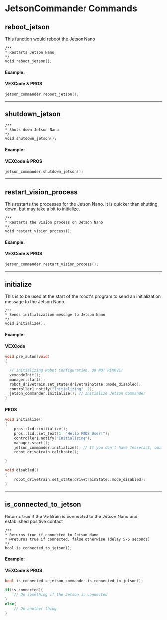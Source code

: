 # JetsonCommander Commands

## reboot_jetson

This function would reboot the Jetson Nano

```clike
/**
* Restarts Jetson Nano
*/
void reboot_jetson();
```

#### Example:

<!-- tabs:start -->

#### **VEXCode & PROS**

```cpp
jetson_commander.reboot_jetson();
```

<!-- tabs:end -->

---

## shutdown_jetson

```clike
/**
* Shuts down Jetson Nano
*/
void shutdown_jetson();
```

#### Example:

<!-- tabs:start -->

#### **VEXCode & PROS**

```cpp
jetson_commander.shutdown_jetson();
```

<!-- tabs:end -->

---

## restart_vision_process

This restarts the processes for the Jetson Nano. It is quicker than shutting down, but may take a bit to initialize.

```clike
/**
* Restarts the vision process on Jetson Nano
*/
void restart_vision_process();
```

#### Example:

<!-- tabs:start -->

#### **VEXCode & PROS**

```cpp
jetson_commander.restart_vision_process();
```

<!-- tabs:end -->

---

## initialize

This is to be used at the start of the robot's program to send an initialization message to the Jetson Nano.

```clike
/**
* Sends initialization message to Jetson Nano
*/
void initialize();
```


#### Example:

<!-- tabs:start -->

#### **VEXCode**

```cpp
void pre_auton(void)
{

  // Initializing Robot Configuration. DO NOT REMOVE!
  vexcodeInit();
  manager.start();
  robot_drivetrain.set_state(drivetrainState::mode_disabled);
  controller1.notify("Initializing", 2);
  jetson_commander.initialize(); // Initialize Jetson Commander
}
```

#### **PROS**

```cpp
void initialize()
{
    pros::lcd::initialize();
    pros::lcd::set_text(1, "Hello PROS User!");
    controller1.notify("Initializing");
    manager.start();
    jetson_commander.initialize(); // If you don't have Tesseract, omit this line
    robot_drivetrain.calibrate();

}

void disabled()
{
    robot_drivetrain.set_state(drivetrainState::mode_disabled);
}
```

<!-- tabs:end -->

---

## is_connected_to_jetson

Returns true if the V5 Brain is connected to the Jetson Nano and established positive contact

```clike
/**
* Returns true if connected to Jetson Nano
* @returns true if connected, false otherwise (delay 5-6 seconds)
*/
bool is_connected_to_jetson();
```

#### Example:

<!-- tabs:start -->

#### **VEXCode & PROS**

```cpp
bool is_connected = jetson_commander.is_connected_to_jetson();

if(is_connected){
    // Do something if the Jetson is connected
}
else{
    // Do another thing
}

```

<!-- tabs:end -->
